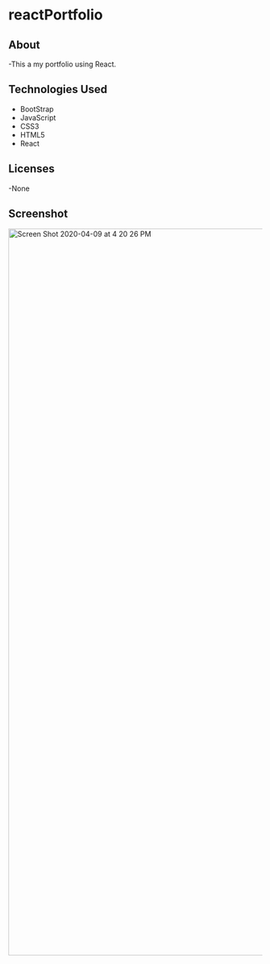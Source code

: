 # reactPortfolio

## About
-This a my portfolio using React.


## Technologies Used
* BootStrap
* JavaScript
* CSS3
* HTML5
* React

## Licenses
-None


## Screenshot

<img width="1438" alt="Screen Shot 2020-04-09 at 4 20 26 PM" src="https://user-images.githubusercontent.com/60153876/78937227-19783e00-7a7e-11ea-8362-1e80c9dd4ea2.png">

